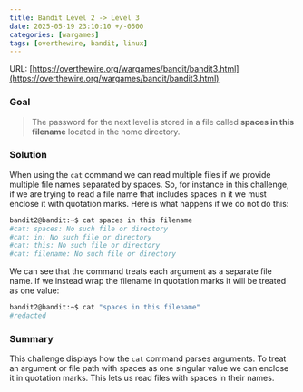 ```yaml
---
title: Bandit Level 2 -> Level 3
date: 2025-05-19 23:10:10 +/-0500
categories: [wargames]
tags: [overthewire, bandit, linux]
---
```


URL: [https://overthewire.org/wargames/bandit/bandit3.html](https://overthewire.org/wargames/bandit/bandit3.html)

### Goal
> The password for the next level is stored in a file called **spaces in this filename** located in the home directory.

### Solution
When using the `cat` command we can read multiple files if we provide multiple file names separated by spaces. So, for instance in this challenge, if we are trying to read a file name that includes spaces in it we must enclose it with quotation marks. Here is what happens if we do not do this:

```bash
bandit2@bandit:~$ cat spaces in this filename
#cat: spaces: No such file or directory
#cat: in: No such file or directory
#cat: this: No such file or directory
#cat: filename: No such file or directory
```

We can see that the command treats each argument as a separate file name. If we instead wrap the filename in quotation marks it will be treated as one value:

```bash
bandit2@bandit:~$ cat "spaces in this filename"
#redacted
```
### Summary
This challenge displays how the `cat` command parses arguments. To treat an argument or file path with spaces as one singular value we can enclose it in quotation marks. This lets us read files with spaces in their names.

